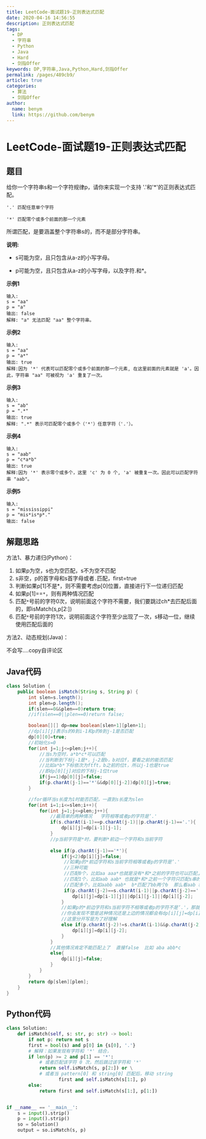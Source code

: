 ```yaml
---
title: LeetCode-面试题19-正则表达式匹配
date: 2020-04-16 14:56:55
description: 正则表达式匹配
tags: 
  - DP
  - 字符串
  - Python
  - Java
  - Hard
  - 剑指Offer
keywords: DP,字符串,Java,Python,Hard,剑指Offer
permalink: /pages/489cb9/
article: true
categories: 
  - 算法
  - 剑指Offer
author: 
  name: benym
  link: https://github.com/benym
---
```


# LeetCode-面试题19-正则表达式匹配

## 题目

给你一个字符串s和一个字符规律p，请你来实现一个支持 '.'和'*'的正则表达式匹配。

```
'.' 匹配任意单个字符

'*' 匹配零个或多个前面的那一个元素
```

所谓匹配，是要涵盖整个字符串s的，而不是部分字符串。

**说明:**

- s可能为空，且只包含从a-z的小写字母。

- p可能为空，且只包含从a-z的小写字母，以及字符.和*。

 

**示例1**

```
输入:
s = "aa"
p = "a"
输出: false
解释: "a" 无法匹配 "aa" 整个字符串。
```

**示例2**

```
输入:
s = "aa"
p = "a*"
输出: true
解释:因为 '*' 代表可以匹配零个或多个前面的那一个元素, 在这里前面的元素就是 'a'。因此，字符串 "aa" 可被视为 'a' 重复了一次。
```

**示例3**

```
输入:
s = "ab"
p = ".*"
输出: true
解释: ".*" 表示可匹配零个或多个（'*'）任意字符（'.'）。
```

**示例4**

```
输入:
s = "aab"
p = "c*a*b"
输出: true
解释:因为 '*' 表示零个或多个，这里 'c' 为 0 个, 'a' 被重复一次。因此可以匹配字符串 "aab"。
```

**示例5**

```
输入:
s = "mississippi"
p = "mis*is*p*."
输出: false
```

## 解题思路

方法1、暴力递归(Python)：

1. 如果p为空，s也为空匹配，s不为空不匹配
2. s非空，p的首字母和s首字母或者`.`匹配，first=true
3. 判断如果p[1]不是*，则不需要考虑p[0]位置，直接进行下一位递归匹配
4. 如果p[1]==`*`，则有两种情况匹配
5. 匹配`*`号前的字符0次，说明前面这个字符不需要，我们要跳过ch*去匹配后面的，即isMatch(s,p[2:])
6. 匹配`*`号前的字符1次，说明前面这个字符至少出现了一次，s移动一位，继续使用匹配后面的

方法2、动态规划(Java)：

不会写....copy自评论区

## Java代码

```java
class Solution {
    public boolean isMatch(String s, String p) {
        int slen=s.length();
        int plen=p.length();
        if(slen==0&&plen==0)return true;
        //if(slen==0||plen==0)return false;

        boolean[][] dp=new boolean[slen+1][plen+1];
        //dp[i][j]表示s的0到i-1和p的0到j-1是否匹配
        dp[0][0]=true;
        //初始化s=0
        for(int j=1;j<=plen;j++){
            //当s为空时，a*b*c*可以匹配
            //当判断到下标j-1是*，j-2是b，b对应f，要看之前的能否匹配
            //比如a*b*下标依次为ftft，b之前的位t，所以j-1也是true
            //即dp[0][j]对应的下标j-1位true
            if(j==1)dp[0][j]=false;
            if(p.charAt(j-1)=='*'&&dp[0][j-2])dp[0][j]=true;
        }

        //for循环当s长度为1时能否匹配，一直到s长度为slen
        for(int i=1;i<=slen;i++){
            for(int j=1;j<=plen;j++){
                //最简单的两种情况   字符相等或者p的字符是‘.'
                if(s.charAt(i-1)==p.charAt(j-1)||p.charAt(j-1)=='.'){
                    dp[i][j]=dp[i-1][j-1];
                }
                //p当前字符是*时，要判断*前边一个字符和s当前字符   
                
                else if(p.charAt(j-1)=='*'){
                    if(j<2)dp[i][j]=false;
                     //如果p的*前边字符和s当前字符相等或者p的字符是‘.'
                     //三种可能
                     //匹配0个，比如aa aaa*也就是没有*和*之前的字符也可以匹配上（在你（a*）没来之前我们(aa)已经能匹配上了）dp[i][j]=dp[i][j-2]
                     //匹配1个，比如aab aab* 也就是*和*之前一个字符只匹配s串的当前一个字符就不看*号了  即 dp[i][j]=dp[i][j-1]
                     //匹配多个，比如aabb aab*  b*匹配了bb两个b  那么看aab 和aab*是否能匹配上就行了，即dp[i][j]=dp[i-1][j]
                     if(p.charAt(j-2)==s.charAt(i-1)||p.charAt(j-2)=='.'){
                        dp[i][j]=dp[i-1][j]||dp[i][j-1]||dp[i][j-2];
                    }
                    //如果p的*前边字符和s当前字符不相等或者p的字符不是‘.'，那就把*和*前边一个字符都不要了呗
                    //你会发现不管是这种情况还是上边的情况都会有dp[i][j]=dp[i][j-2];所以可以把下边剪枝，不用分开写了
                    //这里分开写是为了好理解
                    else if(p.charAt(j-2)!=s.charAt(i-1)&&p.charAt(j-2)!='.'){
                        dp[i][j]=dp[i][j-2];
                    }
                }
                //其他情况肯定不能匹配上了  直接false  比如 aba abb*c  
                else{
                    dp[i][j]=false;
                }
            }
        }
        return dp[slen][plen];
    }
}
```

## Python代码

```python
class Solution:
    def isMatch(self, s: str, p: str) -> bool:
        if not p: return not s
        first = bool(s) and p[0] in {s[0], '.'}
        # 解释：如果发现有字符和 '*' 结合，
        if len(p) >= 2 and p[1] == '*':
            # 或者匹配该字符 0 次，然后跳过该字符和 '*'
            return self.isMatch(s, p[2:]) or \
            # 或者当 pattern[0] 和 string[0] 匹配后，移动 string
                   first and self.isMatch(s[1:], p)
        else:
            return first and self.isMatch(s[1:], p[1:])


if __name__ == '__main__':
    s = input().strip()
    p = input().strip()
    so = Solution()
    output = so.isMatch(s, p)
```

